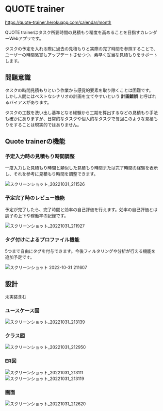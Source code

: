 # QUOTE trainer

https://quote-trainer.herokuapp.com/calendar/month

QUOTE trainerはタスク所要時間の見積もり精度を高めることを目指すカレンダーWebアプリです。

タスクの予定を入れる際に過去の見積もりと実際の完了時間を参照することで、ユーザーの時間感覚もアップデートさせつつ、素早く妥当な見積もりをサポートします。

## 問題意識
タスクの時間見積もりという作業から感覚的要素を取り除くことは困難です。
しかし人間にはベストなシナリオの計画を立てやすいという **計画錯誤** と呼ばれるバイアスがあります。

タスクの工数を洗い出し基準となる経験から工期を算出するなどの見積もり手法も確かにありますが、日常的なタスクや個人的なタスクで毎回このような見積もりをすることは現実的ではありません。

## Quote trainerの機能
### 予定入力時の見積もり時間調整
一度入力した見積もり時間と類似した見積もり時間または完了時間の経験を表示し、それを参考に見積もり時間を調整できます。

![スクリーンショット_20221031_211526](https://user-images.githubusercontent.com/38975435/199005953-b15c0ba0-c739-4a49-ac31-16556c09b886.png)

### 予定完了時のレビュー機能
予定が完了したら、完了時間と効率の自己評価を行えます。効率の自己評価とは調子の上下や稼働率の記録です。

![スクリーンショット_20221031_211927](https://user-images.githubusercontent.com/38975435/199006367-a03640d8-022a-4af9-a50e-fbecafdf39b8.png)


### タグ付けによるプロファイル機能
5つまで自由にタグを付与できます。今後フィルタリングや分析が行える機能を追加予定です。

![スクリーンショット 2022-10-31 211607](https://user-images.githubusercontent.com/38975435/199006426-2696e120-43cd-44bb-b3b9-de234a6ed217.png)


## 設計
未実装含む
### ユースケース図
![スクリーンショット_20221031_213139](https://user-images.githubusercontent.com/38975435/199008465-93a94e22-c3b1-414b-b3dc-ffa0e45691d4.png)

### クラス図
![スクリーンショット_20221031_212950](https://user-images.githubusercontent.com/38975435/199008493-e88f265f-bd21-4968-86e9-97fd0069bf93.png)

### ER図
![スクリーンショット_20221031_213111](https://user-images.githubusercontent.com/38975435/199008535-eaf8f6e6-0553-4352-8f82-d4d1526641b1.png)
![スクリーンショット_20221031_213119](https://user-images.githubusercontent.com/38975435/199008540-76ad31a9-a26f-4bb9-8764-8848176ff8cf.png)


### 画面
![スクリーンショット_20221031_212620](https://user-images.githubusercontent.com/38975435/199007515-e7fa3bb6-363c-46aa-9219-7fca32d9b5e8.png)

